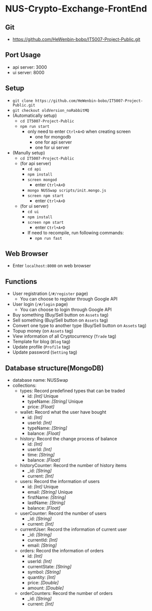 # NUS-Crypto-Exchange-FrontEnd

## Git
* https://github.com/HeWenbin-bobo/IT5007-Project-Public.git

## Port Usage
* api server: 3000
* ui server: 8000

## Setup
* ```git clone https://github.com/HeWenbin-bobo/IT5007-Project-Public.git```
* ```git checkout oldVersion_noRabbitMQ```
* (Automatically setup)
    * ```cd IT5007-Project-Public```
    * ```npm run start```
        * only need to enter ```Ctrl+A+D``` when creating screen
            * one for mongodb
            * one for api server
            * one for ui server
* (Manully setup)
    * ```cd IT5007-Project-Public```
    * (for api server)
        * ```cd api```
        * ```npm install```
        * ```screen mongod```
            * enter ```Ctrl+A+D```
        * ```mongo NUSSwap scripts/init.mongo.js```
        * ```screen npm start```
            * enter ```Ctrl+A+D```
    * (for ui server)
        * ```cd ui```
        * ```npm install```
        * ```screen npm start```
            * enter ```Ctrl+A+D```
        * If need to recompile, run following commands:
            * ```npm run fast```

## Web Browser
* Enter ```localhost:8000``` on web browser

## Functions
* User registration (```/#/register``` page)
    * You can choose to register through Google API
* User login (```/#/login``` page)
    * You can choose to login through Google API
* Buy something (Buy/Sell button on ```Assets``` tag)
* Sell something (Buy/Sell button on ```Assets``` tag)
* Convert one type to another type (Buy/Sell button on ```Assets``` tag)
* Topup money (on ```Assets``` tag)
* View information of all Cryptocurrency (```Trade``` tag)
* Template for blog (```Blog``` tag)
* Update profile (```Profile``` tag)
* Update password (```Setting``` tag)

## Database structure(MongoDB)
* database name: NUSSwap
* collections:
    * types: Record predefined types that can be traded
        * id: *[Int]* Unique
        * typeName: *[String]* Unique
        * price: *[Float]*
    * wallet: Record what the user have bought
        * id: *[Int]*
        * userId: *[Int]*
        * typeName: *[String]*
        * balance: *[Float]*
    * history: Record the change process of balance
        * id: *[Int]*
        * userId: *[Int]*
        * time: *[String]*
        * balance: *[Float]*
    * historyCounter: Record the number of history items
        * _id: *[String]*
        * current: *[Int]*
    * users: Record the information of users
        * id: *[Int]* Unique
        * email: *[String]* Unique
        * firstName: *[String]*
        * lastName: *[String]*
        * balance: *[Float]*
    * userCounter: Record the number of users
        * _id: *[String]*
        * current: *[Int]*
    * currentUser: Record the information of current user
        * _id: *[String]*
        * currentId: *[Int]*
        * email: *[String]*
    * orders: Record the information of orders
        * id: *[Int]*
        * userId: *[Int]*
        * currentState: *[String]*
        * symbol: *[String]*
        * quantity: *[Int]*
        * price: *[Double]*
        * amount: *[Double]*
    * orderCounters: Record the number of orders
        * _id: *[String]*
        * current: *[Int]*